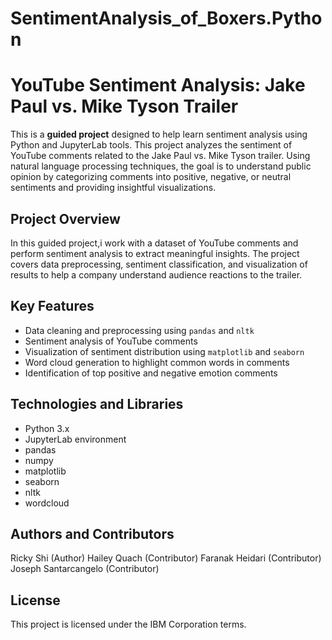# SentimentAnalysis_of_Boxers.Python
# YouTube Sentiment Analysis: Jake Paul vs. Mike Tyson Trailer
This is a **guided project** designed to help learn sentiment analysis using Python and JupyterLab tools.
This project analyzes the sentiment of YouTube comments related to the Jake Paul vs. Mike Tyson trailer. Using natural language processing techniques, the goal is to understand public opinion by categorizing comments into positive, negative, or neutral sentiments and providing insightful visualizations.

## Project Overview

In this guided project,i work with a dataset of YouTube comments and perform sentiment analysis to extract meaningful insights. The project covers data preprocessing, sentiment classification, and visualization of results to help a company understand audience reactions to the trailer.

## Key Features

- Data cleaning and preprocessing using `pandas` and `nltk`
- Sentiment analysis of YouTube comments
- Visualization of sentiment distribution using `matplotlib` and `seaborn`
- Word cloud generation to highlight common words in comments
- Identification of top positive and negative emotion comments

## Technologies and Libraries

- Python 3.x
- JupyterLab environment
- pandas
- numpy
- matplotlib
- seaborn
- nltk
- wordcloud

## Authors and Contributors
Ricky Shi (Author)
Hailey Quach (Contributor)
Faranak Heidari (Contributor)
Joseph Santarcangelo (Contributor)

## License
This project is licensed under the IBM Corporation terms.
